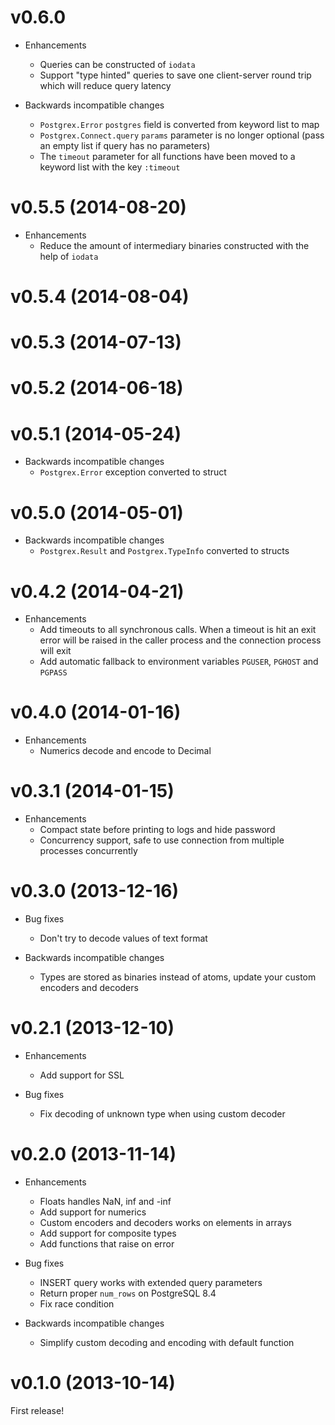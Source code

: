 # v0.6.0

* Enhancements
  * Queries can be constructed of `iodata`
  * Support "type hinted" queries to save one client-server round trip which will reduce query latency

* Backwards incompatible changes
  * `Postgrex.Error` `postgres` field is converted from keyword list to map
  * `Postgrex.Connect.query` `params` parameter is no longer optional (pass an empty list if query has no parameters)
  * The `timeout` parameter for all functions have been moved to a keyword list with the key `:timeout`

# v0.5.5 (2014-08-20)

* Enhancements
  * Reduce the amount of intermediary binaries constructed with the help of `iodata`

# v0.5.4 (2014-08-04)

# v0.5.3 (2014-07-13)

# v0.5.2 (2014-06-18)

# v0.5.1 (2014-05-24)

* Backwards incompatible changes
  * `Postgrex.Error` exception converted to struct

# v0.5.0 (2014-05-01)

* Backwards incompatible changes
  * `Postgrex.Result` and `Postgrex.TypeInfo` converted to structs

# v0.4.2 (2014-04-21)

* Enhancements
  * Add timeouts to all synchronous calls. When a timeout is hit an exit error will be raised in the caller process and the connection process will exit
  * Add automatic fallback to environment variables `PGUSER`, `PGHOST` and `PGPASS`

# v0.4.0 (2014-01-16)

* Enhancements
  * Numerics decode and encode to Decimal

# v0.3.1 (2014-01-15)

* Enhancements
  * Compact state before printing to logs and hide password
  * Concurrency support, safe to use connection from multiple processes concurrently

# v0.3.0 (2013-12-16)

* Bug fixes
  * Don't try to decode values of text format

* Backwards incompatible changes
  * Types are stored as binaries instead of atoms, update your custom encoders and decoders


# v0.2.1 (2013-12-10)

* Enhancements
  * Add support for SSL

* Bug fixes
  * Fix decoding of unknown type when using custom decoder


# v0.2.0 (2013-11-14)

* Enhancements
  * Floats handles NaN, inf and -inf
  * Add support for numerics
  * Custom encoders and decoders works on elements in arrays
  * Add support for composite types
  * Add functions that raise on error

* Bug fixes
  * INSERT query works with extended query parameters
  * Return proper `num_rows` on PostgreSQL 8.4
  * Fix race condition

* Backwards incompatible changes
  * Simplify custom decoding and encoding with default function


# v0.1.0 (2013-10-14)

First release!
